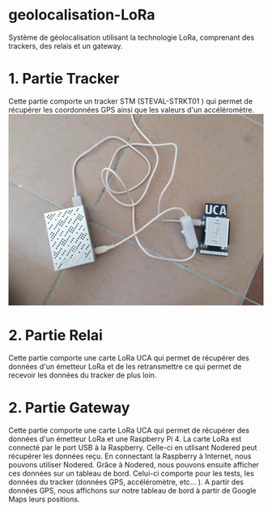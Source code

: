 # geolocalisation-LoRa
Système de géolocalisation utilisant la technologie LoRa, comprenant des trackers, des relais et un gateway.
# 1. Partie Tracker

Cette partie comporte un tracker STM (STEVAL-STRKT01 ) qui permet de récupérer les coordonnées GPS ainsi que les valeurs d'un accéléromètre.
![alt tag](https://github.com/diegopanepo/geolocalisation-LoRa/blob/master/Images/gateway.jpg)
# 2. Partie Relai

Cette partie comporte une carte LoRa UCA qui permet de récupérer des données d'un émetteur LoRa et de les retransmettre ce qui permet de recevoir les données du tracker de plus loin.

# 2. Partie Gateway

Cette partie comporte une carte LoRa UCA qui permet de récupérer des données d'un émetteur LoRa et une Raspberry Pi 4.
La carte LoRa est connecté par le port USB à la Raspberry. Celle-ci en utlisant Nodered peut récupérer les données reçu.
En connectant la Raspberry à Internet, nous pouvons utiliser Nodered.
Grâce à Nodered, nous pouvons ensuite afficher ces données sur un tableau de bord.
Celui-ci comporte pour les tests, les données du tracker (données GPS, accéléromètre, etc... ).
A partir des données GPS, nous affichons sur notre tableau de bord à partir de Google Maps leurs positions.
